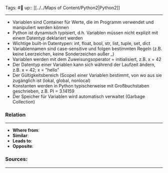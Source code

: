 Tags: #🌿 
up:: [[../../Maps of Content/Python2|Python2]]

---
- Variablen sind Container für Werte, die im Programm verwendet und manipuliert werden können
- Python ist dynamisch typisiert, d.h. Variablen müssen nicht explizit mit einem Datentyp deklariert werden
- Wichtige built-in Datentypen: int, float, bool, str, list, tuple, set, dict
- Variablennamen sind case-sensitive und folgen bestimmten Regeln (z.B. keine Leerzeichen, keine Sonderzeichen außer _)
- Variablen werden mit dem Zuweisungsoperator = initialisiert, z.B. x = 42
- Der Datentyp einer Variablen kann sich während der Laufzeit ändern, z.B. x = 42; x = "hello"
- Der Gültigkeitsbereich (Scope) einer Variablen bestimmt, von wo aus sie zugänglich ist (lokal, global, nonlocal)
- Konstanten werden in Python typischerweise mit Großbuchstaben geschrieben, z.B. PI = 3.14159
- Der Speicher für Variablen wird automatisch verwaltet (Garbage Collection)


### Relation
---
- **Where from**:  
- **Similar**: 
- **Leads to**: 
- **Opposite**: 
### Sources:
---
